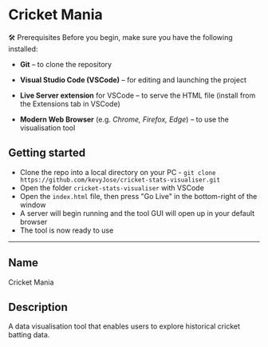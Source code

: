 # Cricket Mania

🛠 Prerequisites
Before you begin, make sure you have the following installed:

* **Git** – to clone the repository

* **Visual Studio Code (VSCode)** – for editing and launching the project

* **Live Server extension** for VSCode – to serve the HTML file (install from the Extensions tab in VSCode)

* **Modern Web Browser** (e.g. _Chrome, Firefox, Edge_) – to use the visualisation tool


## Getting started

* Clone the repo into a local directory on your PC - ```git clone https://github.com/kevyJose/cricket-stats-visualiser.git```
* Open the folder ```cricket-stats-visualiser``` with VSCode
* Open the ```index.html``` file, then press "Go Live" in the bottom-right of the window
* A server will begin running and the tool GUI will open up in your default browser
* The tool is now ready to use

---

## Name
Cricket Mania

## Description
A data visualisation tool that enables users to explore historical cricket batting data.

